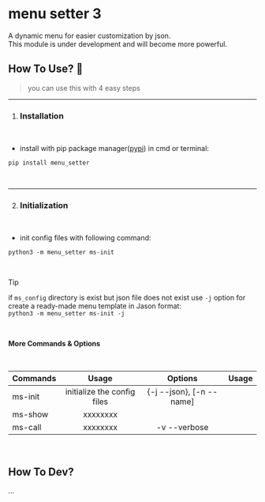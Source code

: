 # menu setter 3
A dynamic menu for easier customization by json.
<br>
This module is under development and will become more powerful.

## How To Use? 🍡
> you can use this with 4 easy steps

_____________________
1. ### Installation

<br>

- install with pip package manager([pypi](https://pypi.org/project/menu-setter3/)) in cmd or terminal:
```
pip install menu_setter 
```

<br>

_____________________
2. ### Initialization

<br>

- init config files with following command:
```
python3 -m menu_setter ms-init
```

<br>

> [!TIP]
>  if `ms_config` directory is exist but json file does not exist use `-j` option for create a ready-made menu template in Jason format:
> <br>
> ```python3 -m menu_setter ms-init -j```

<br>

<b>More Commands & Options</b>

<br>

| Commands | Usage | Options | Usage |
| :--- | :---: | :---: | ---: |
| ms-init | initialize the config files | {-j --json}, [-n --name] |
| ms-show | xxxxxxxx |        |
| ms-call | xxxxxxxx | -v --verbose |


<br>

## How To Dev?
...
